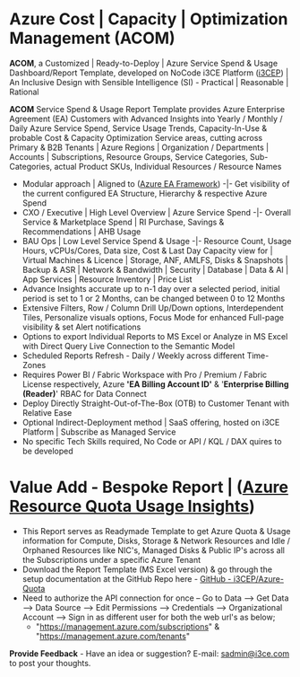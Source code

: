 # Azure Cost | Capacity | Optimization Management (ACOM)
**ACOM**, a Customized | Ready-to-Deploy | Azure Service Spend & Usage Dashboard/Report Template, developed on NoCode i3CE Platform ([i3CEP](https://github.com/i3CEP/NICE)) | An Inclusive Design with Sensible Intelligence (SI) - Practical | Reasonable | Rational

**ACOM** Service Spend & Usage Report Template provides Azure Enterprise Agreement (EA) Customers with Advanced Insights into Yearly / Monthly / Daily Azure Service Spend, Service Usage Trends, Capacity-In-Use & probable Cost & Capacity Optimization Service areas, cutting across Primary & B2B Tenants | Azure Regions | Organization / Departments | Accounts | Subscriptions, Resource Groups, Service Categories, Sub-Categories, actual Product SKUs, Individual Resources / Resource Names
* Modular approach | Aligned to ([Azure EA Framework](https://github.com/i3CEP/Azure-Framework)) -|- Get visibility of the current configured EA Structure, Hierarchy & respective Azure Spend
* CXO / Executive | High Level Overview | Azure Service Spend -|- Overall Service & Marketplace Spend | RI Purchase, Savings & Recommendations | AHB Usage
* BAU Ops | Low Level Service Spend & Usage -|- Resource Count, Usage Hours, vCPUs/Cores, Data size, Cost & Last Day Capacity view for | Virtual Machines & Licence | Storage, ANF, AMLFS, Disks & Snapshots | Backup & ASR | Network & Bandwidth | Security | Database | Data & AI | App Services | Resource Inventory | Price List
* Advance Insights accurate up to n-1 day over a selected period, initial period is set to 1 or 2 Months, can be changed between 0 to 12 Months
* Extensive Filters, Row / Column Drill Up/Down options, Interdependent Tiles, Personalize visuals options, Focus Mode for enhanced Full-page visibility & set Alert notifications
* Options to export Individual Reports to MS Excel or Analyze in MS Excel with Direct Query Live Connection to the Semantic Model
* Scheduled Reports Refresh - Daily / Weekly across different Time-Zones
* Requires Power BI / Fabric Workspace with Pro / Premium / Fabric License respectively, Azure **'EA Billing Account ID'** & '**Enterprise Billing (Reader)**' RBAC for Data Connect
* Deploy Directly Straight-Out-of-The-Box (OTB) to Customer Tenant with Relative Ease
* Optional Indirect-Deployment method | SaaS offering, hosted on i3CE Platform | Subscribe as Managed Service
* No specific Tech Skills required, No Code or API / KQL / DAX quires to be developed

# Value Add - Bespoke Report | ([Azure Resource Quota Usage Insights](https://github.com/i3CEP/Azure-Quota))
* This Report serves as Readymade Template to get Azure Quota & Usage information for Compute, Disks, Storage & Network Resources and Idle / Orphaned Resources like NIC's, Managed Disks & Public IP's across all the Subscriptions under a specific Azure Tenant
* Download the Report Template (MS Excel version) & go through the setup documentation at the GitHub Repo here - [GitHub - i3CEP/Azure-Quota](https://github.com/i3CEP/Azure-Quota) 
* Need to authorize the API connection for once – Go to Data --> Get Data --> Data Source --> Edit Permissions --> Credentials --> Organizational Account --> Sign in as different user for both the web url's as below;
  * "https://management.azure.com/subscriptions" & "https://management.azure.com/tenants"


**Provide Feedback** - Have an idea or suggestion? E-mail: sadmin@i3ce.com to post your thoughts.
